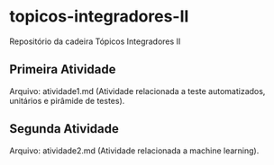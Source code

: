# topicos-integradores-II
 Repositório da cadeira Tópicos Integradores II

## Primeira Atividade
Arquivo: atividade1.md
(Atividade relacionada a teste automatizados, unitários e pirâmide de testes).

## Segunda Atividade
Arquivo: atividade2.md
(Atividade relacionada a machine learning).
